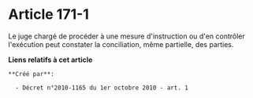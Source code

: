# Article 171-1

Le juge chargé de procéder à une mesure d'instruction ou d'en contrôler l'exécution peut constater la conciliation, même
partielle, des parties.

**Liens relatifs à cet article**

	**Créé par**:

	  - Décret n°2010-1165 du 1er octobre 2010 - art. 1
